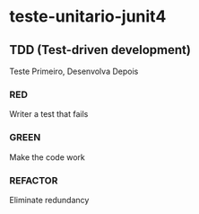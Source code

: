 # teste-unitario-junit4

## TDD (Test-driven development)

Teste Primeiro, Desenvolva Depois

### RED
Writer a test that fails

### GREEN
Make the code work

### REFACTOR
Eliminate redundancy
